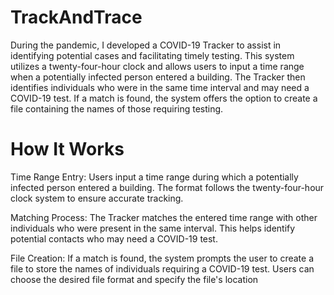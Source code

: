 # TrackAndTrace

During the pandemic, I developed a COVID-19 Tracker to assist in identifying potential cases and facilitating timely testing. This system utilizes a twenty-four-hour clock and allows users to input a time range when a potentially infected person entered a building. The Tracker then identifies individuals who were in the same time interval and may need a COVID-19 test. If a match is found, the system offers the option to create a file containing the names of those requiring testing.

# How It Works
Time Range Entry: Users input a time range during which a potentially infected person entered a building. The format follows the twenty-four-hour clock system to ensure accurate tracking.

Matching Process: The Tracker matches the entered time range with other individuals who were present in the same interval. This helps identify potential contacts who may need a COVID-19 test.

File Creation: If a match is found, the system prompts the user to create a file to store the names of individuals requiring a COVID-19 test. Users can choose the desired file format and specify the file's location
